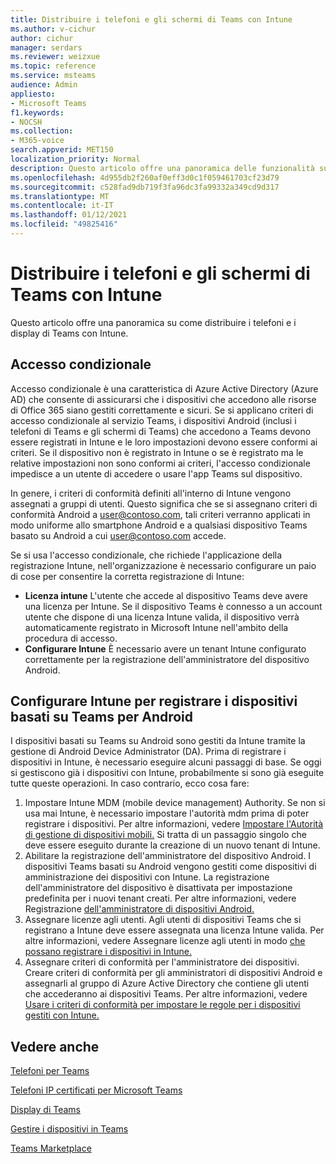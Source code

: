 ```yaml
---
title: Distribuire i telefoni e gli schermi di Teams con Intune
ms.author: v-cichur
author: cichur
manager: serdars
ms.reviewer: weizxue
ms.topic: reference
ms.service: msteams
audience: Admin
appliesto:
- Microsoft Teams
f1.keywords:
- NOCSH
ms.collection:
- M365-voice
search.appverid: MET150
localization_priority: Normal
description: Questo articolo offre una panoramica delle funzionalità supportate da Microsoft Teams.
ms.openlocfilehash: 4d955db2f260af0eff3d0c1f059461703cf23d79
ms.sourcegitcommit: c528fad9db719f3fa96dc3fa99332a349cd9d317
ms.translationtype: MT
ms.contentlocale: it-IT
ms.lasthandoff: 01/12/2021
ms.locfileid: "49825416"
---
```

# <a name="deploy-teams-phones-and-teams-displays-using-intune"></a>Distribuire i telefoni e gli schermi di Teams con Intune

Questo articolo offre una panoramica su come distribuire i telefoni e i display di Teams con Intune.

## <a name="conditional-access"></a>Accesso condizionale

Accesso condizionale è una caratteristica di Azure Active Directory (Azure AD) che consente di assicurarsi che i dispositivi che accedono alle risorse di Office 365 siano gestiti correttamente e sicuri.  Se si applicano criteri di accesso condizionale al servizio Teams, i dispositivi Android (inclusi i telefoni di Teams e gli schermi di Teams) che accedono a Teams devono essere registrati in Intune e le loro impostazioni devono essere conformi ai criteri.  Se il dispositivo non è registrato in Intune o se è registrato ma le relative impostazioni non sono conformi ai criteri, l'accesso condizionale impedisce a un utente di accedere o usare l'app Teams sul dispositivo.

In genere, i criteri di conformità definiti all'interno di Intune vengono assegnati a gruppi di utenti.  Questo significa che se si assegnano criteri di conformità Android a user@contoso.com, tali criteri verranno applicati in modo uniforme allo smartphone Android e a qualsiasi dispositivo Teams basato su Android a cui user@contoso.com accede.

Se si usa l'accesso condizionale, che richiede l'applicazione della registrazione Intune, nell'organizzazione è necessario configurare un paio di cose per consentire la corretta registrazione di Intune:

- **Licenza intune** L'utente che accede al dispositivo Teams deve avere una licenza per Intune.  Se il dispositivo Teams è connesso a un account utente che dispone di una licenza Intune valida, il dispositivo verrà automaticamente registrato in Microsoft Intune nell'ambito della procedura di accesso.
- **Configurare Intune** È necessario avere un tenant Intune configurato correttamente per la registrazione dell'amministratore del dispositivo Android.

## <a name="configure-intune-to-enroll-teams-android-based-devices"></a>Configurare Intune per registrare i dispositivi basati su Teams per Android

I dispositivi basati su Teams su Android sono gestiti da Intune tramite la gestione di Android Device Administrator (DA). Prima di registrare i dispositivi in Intune, è necessario eseguire alcuni passaggi di base.  Se oggi si gestiscono già i dispositivi con Intune, probabilmente si sono già eseguite tutte queste operazioni.  In caso contrario, ecco cosa fare:

1. Impostare Intune MDM (mobile device management) Authority.  Se non si usa mai Intune, è necessario impostare l'autorità mdm prima di poter registrare i dispositivi. Per altre informazioni, vedere [Impostare l'Autorità di gestione di dispositivi mobili.](https://docs.microsoft.com/intune/fundamentals/mdm-authority-set)  Si tratta di un passaggio singolo che deve essere eseguito durante la creazione di un nuovo tenant di Intune.
2. Abilitare la registrazione dell'amministratore del dispositivo Android. I dispositivi Teams basati su Android vengono gestiti come dispositivi di amministrazione dei dispositivi con Intune.  La registrazione dell'amministratore del dispositivo è disattivata per impostazione predefinita per i nuovi tenant creati.  Per altre informazioni, vedere Registrazione [dell'amministratore di dispositivi Android.](https://docs.microsoft.com/intune/enrollment/android-enroll-device-administrator)
3. Assegnare licenze agli utenti. Agli utenti di dispositivi Teams che si registrano a Intune deve essere assegnata una licenza Intune valida. Per altre informazioni, vedere Assegnare licenze agli utenti in modo [che possano registrare i dispositivi in Intune.](https://docs.microsoft.com/intune/fundamentals/licenses-assign)
4. Assegnare criteri di conformità per l'amministratore dei dispositivi.  Creare criteri di conformità per gli amministratori di dispositivi Android e assegnarli al gruppo di Azure Active Directory che contiene gli utenti che accederanno ai dispositivi Teams. Per altre informazioni, vedere [Usare i criteri di conformità per impostare le regole per i dispositivi gestiti con Intune.](https://docs.microsoft.com/mem/intune/protect/device-compliance-get-started)

## <a name="see-also"></a>Vedere anche

[Telefoni per Teams](phones-for-teams.md)

[Telefoni IP certificati per Microsoft Teams](teams-ip-phones.md)

[Display di Teams](teams-displays.md)

[Gestire i dispositivi in Teams](device-management.md)

[Teams Marketplace](https://office.com/teamsdevices)
